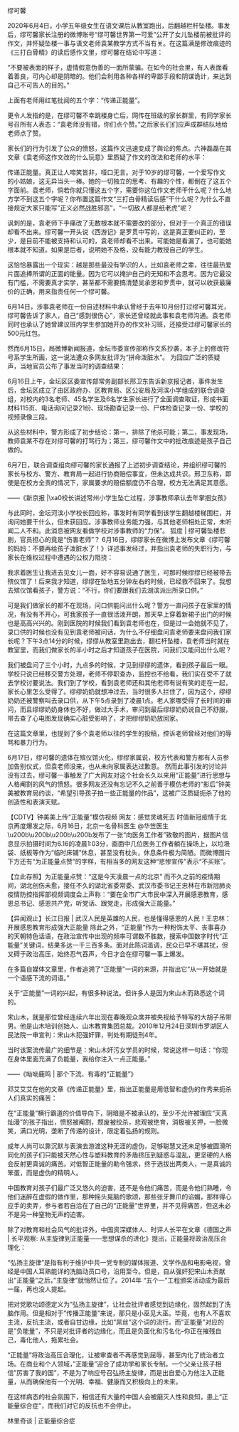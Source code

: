 缪可馨

2020年6月4日，小学五年级女生在语文课后从教室跑出，后翻越栏杆坠楼。事发后，缪可馨家长注册的微博账号“缪可馨世界第一可爱”公开了女儿坠楼前被批评的作文，并怀疑坠楼一事与语文老师袁某教学方式不当有关。在这篇满是修改痕迹的《三打白骨精》的读后感作文里，缪可馨在结论中写道：

“不要被表面的样子，虚情假意伪善的一面所蒙骗。在如今的社会里，有人表面看着善良，可内心却是阴暗的。他们会利用各种各样的卑鄙手段和阴谋诡计，来达到自己不可告人的目的。”

上面有老师用红笔批阅的五个字：“传递正能量”。

更令人发指的是，在缪可馨不幸跳楼身亡后，网传在班级的家长群里，有同学家长号召所有人表态：“袁老师没有错，你们点个赞。”之后家长们们应声成群结队地给老师点了赞。

家长们的行为引发了公众的愤怒，这篇作文迅速变成了舆论的焦点。六神磊磊在其文章《袁老师这作文改的什么玩意》里质疑了作文的改法和老师的水平：

传递正能量。真正让人啼笑皆非，哑口无言。对于10岁的缪可馨，一个爱写作文的小姑娘，这无异当头一棒。她的一切独立的思考、有趣的个性，都倒在了这五个字面前。袁老师，倘若你就只懂这五个字，需要你这位作文老师干什么呢？什么地方学不到这五个字呢？你布置这篇作文“三打白骨精读后感”干什么呢？为什么不直接规定大家只能写“正义必然战胜邪恶”，“一切敌人都是纸老虎”呢？

讽刺的是，袁老师下手痛改了无数根本就不需要改的部分，但对于一个真正的错误却看不出来。缪可馨一开头说《西游记》是罗贯中写的，这是真正要纠正的，至少，是目前不能被支持和认可的，袁老师却看不出来。可能她是看漏了，也可能她根本就不知道。如果是后者，说明她不及格，没有能力教授自己的学生。

这恰恰暴露出一个现实：越是那些最没有学识的人，比如袁老师之辈，往往最热爱片面追捧所谓的正面的能量。因为它可以掩护自己的无知和不会思考。因为它最没有门槛，不需要真才实学，甚至都不需要搞清楚吴承恩和罗贯中，就可以收获最廉价的正确，用来指责任何一个缪可馨。

6月14日，涉事袁老师在一份自述材料中承认曾经于去年10月份打过缪可馨耳光，缪可馨告诉了家人，自己“感到很伤心”，家长还曾经就此事和袁老师沟通。袁老师同时也承认了她曾建议班内学生参加她开办的作文补习班，还接受过缪可馨家长的500元红包。

然而6月15日，局微博新闻报道，金坛市委宣传部称作文系抄袭，本子上的修改符号系学生所画，这一说法遭众多网友批评为“拼命泼脏水”。 为回应广泛的质疑声，当地官员公布了事发当时的调查结果：

6月16日上午，金坛区区委宣传部常务副部长邢卫东告诉新京报记者，事件发生后，金坛区成立了由区政府办、区教育局、区公安局及河滨小学组成的联合调查组，对校内的3名老师、45名学生及6名学生家长进行了全面调查取证，形成书面材料115页、电话询问记录21份、现场勘查记录一份、尸体检查记录一份、学校的视频录像三段。

从这些材料中，警方形成了初步结论：第一，排除了他杀可能；第二，事发现场，教师袁某不存在对缪可馨的打骂行为；第三，缪可馨作文中的批改痕迹是孩子自己做的。

6月7日，联合调查组向缪可馨的家长通报了上述初步调查结论，并组织缪可馨的家长与校方、警方、教育局一起进行协商赔偿事宜，但未达成共识。邢卫东称，即使是在校方全责的情况下，家属要求的赔偿额度仍不合理，校方无法满足其意愿。

——《新京报 |\xa0校长讲述常州小学生坠亡过程，涉事教师承认去年掌掴女孩》

与此同时，金坛河滨小学校长回应称，事发时有同学看到该学生翻越楼梯围栏，并询问她要干什么，但未获回应。涉事教师业务能力强，与其他老师相处正常，未听闻二人不和。此消息被网友看做学校对涉事教师的“力保&#8221;。 狐度 | 缪可馨坠楼悲剧，官员担心的竟是“伤害老师”？ 6月16日，缪缪家长在微博上发布文章《缪可馨的妈妈：不要再给孩子泼脏水了！》详述事发经过，并指出袁老师的失职行为，与家长在维权过程中遭遇的公权力阻挠：

我求着医生让我进去见女儿一面，好不容易说通了医生，可那时候缪缪已经被带去殡仪馆了！后来我才知道，缪缪在坠地五分钟左右的时候，已经救不回来了。我想去殡仪馆看孩子，警方说：“不行，你们要跟我们去湖滨派出所录口供。”

可是我们做家长的都不在现场，问口供能问出什么呢？警方一直问孩子在家里的情况，有没有不开心，可我家孩子一直很活泼开朗，那天早上穿着新裙子出门的时候也是高高兴兴的。刚到医院的时候我们看到袁老师也在，但是过一会她就不见了，录口供的时候也没有见到袁老师被问话，为什么不仔细盘问袁老师要来盘问我们家长呢？下午3点14分的时候，缪缪从教室里跑出去，翻栏杆坠楼，袁老师当时就在教室里，而我们做家长的半小时之后才知道孩子在医院，问我们又能问出什么呢？

我们被盘问了三个小时，九点多的时候，才见到缪缪的遗体，看到孩子最后一眼。 学校只说已经移交警方处理，老师不停职查办，监控也不给看，我们实在受不了就去学校讨要说法。我们到了学校，看到袁老师还和其他老师有说有笑的走在一起，家长心里怎么受得了。缪缪奶奶就想冲过去，当时很多人拦住了，因为这个，缪缪奶奶还被警察叫去录口供，从下午5点录到了凌晨1点。老人家哪受得了长时间的审问，而且缪缪奶奶身体也不好，做过大手术，审问到最后缪缪奶奶说自己不舒服，带去查了心电图发现确实心脏受影响了，才把缪缪奶奶放回家。

在这篇文章里，也提到了多个袁老师以往的学生的投稿，控诉老师曾经对他们的辱骂和暴力行为。

6月17日，缪可馨的遗体在殡仪馆火化，缪缪家属说，校方代表和警方都有人员参加告别仪式，但袁老师没来，也从未向家属表达过歉意。 然而此事引发的讨论并没有过去，缪可馨一事触发了广大网友对这个社会长久以来用“正能量”进行思想与人格阉割的风气的愤怒。很多网友还没有忘记不久之前善于模仿老师的“影后”钟美美被教育局约谈，“希望引导孩子拍一些正能量的作品”，这被广泛质疑扼杀了他的创造性和表演天赋。

【CDTV】钟美美上传“正能量”模仿视频 网友：感觉灵魂死去 时值新冠疫情于北京再度爆发之际，6月16日，北京一名骨科医生 @华笠医生 \u200b\u200b\u200b\u200b发布了一张“向医务工作者”致敬的图片，据图片信息显示拍摄时间为6.16的凌晨1:03分，画面中几位医务工作者躺在操场上，以垃圾袋、纸板等作为“临时床铺”休息，甚至没有枕头，休息条件极为简陋。而微博图片下方还有“为正能量点赞”的字样，有相当多的网友这种“悲惨宣传”表示“不买账”。

【立此存照】为正能量点赞：“这是今天凌晨一点的北京” 而不久之前的疫情期间，湖北创伤未愈，接任不久的湖北省委常委、武汉市委书记王忠林在市新冠肺炎疫情防控指挥部视频调度会上声称：“要在全市广大市民中深入开展感恩教育，感恩总书记、感恩共产党，听党话、跟党走，形成强大正能量。”

【异闻观止】长江日报 | 武汉人民是英雄的人民，也是懂得感恩的人民！王忠林：开展感恩教育形成强大正能量 除此之外，“正能量”作为一种粉饰太平、丧事喜办的天朝特色话语，在政治宣传中出现的频率可谓数不胜数，搜索中国数字时代“正能量”关键词，结果多达一千三百多条。面对此陈词滥调，民众已早不堪其扰，但又碍于政治高压，始终忍气吞声，今日才会在缪可馨一事上爆发。

在多篇自媒体文章里，作者追溯了“正能量”一词的来源，并指出它“从一开始就是一个语感下流的词语。”

关于“正能量”一词的兴起，有很多种说法。但许多人是因为宋山木而熟悉这个词的。

宋山木，就是那位曾经连续六年出现在春晚观众席并被央视给予特写的大胡子吊带男。他是山木培训创始人、山木教育集团总裁。2010年12月24日深圳市罗湖区人民法院一审宣判：宋山木犯强奸罪，判处有期徒刑4年。

当时该案流传最广的细节是：宋山木奸污女学员的时候，常说这样一句话：“你现在身体里面充满了负能量，我给你注入一点正能量。”

——《呦呦鹿鸣 | 那个下流、有毒的“正能量”》

邓艾艾艾在他的文章《传递正能量》里，指出正能量是用低智和虚伪的作秀来扼杀人们真实的痛苦：

在“正能量”横行霸道的价值导向下，阴暗是不被承认的，至少不允许被理应“天真灿漫”的孩子指出，愤怒被阉割，颓废被绞杀，悲观被绝育，消极被关押，一脸微笑，满口光明，垄断了传递的设计，限定着弘扬的规则。

成年人尚可以靠沉默与表演去游渡这种无涯的虚伪，足够聪慧又还未足够被圆滑所同化的孩子们只能被天然心性与塑料教育的矛盾挤压到疑惑与混乱，更坚硬的人格会反射更真诚的痛苦。对低智正能量的勒令强求，终于选拔出两类人，一是真诚的笨蛋，而是虚伪的精明人。

中国教育对孩子们最广泛又悠久的迫害，还不是令他们痛苦，而是令他们熟睡，令他们迷醉在虚假的做作里，那种摇头晃脑的歌颂，那些张牙舞爪的谄媚，那样得心应手的卖弄，参与者若自洽在了自己的“正能量”世界里，并不见得痛苦，但这未必不是另一种窒物无声的迫害。

除了对教育和社会风气的批评外，中国资深媒体人、时评人长平在文章《德国之声 | 长平观察: 从主旋律到正能量——思想谋杀的进化》提出，正能量将政治高压合理化：

&#8220;弘扬主旋律&#8221;是指有利于维护中共一党专制的媒体报道、文学作品和电影电视，曾经是中国人耳熟能详的洗脑动员口号，沿用至今。但是，自从强奸犯宋山木贡献出&#8221;正能量&#8221;之后，&#8221;主旋律&#8221;就悄然让位了。2014年 &#8220;五个一&#8221;工程颁奖活动成为最后一届，再也没人提起。

把对党歌功颂德定义为&#8221;弘扬主旋律&#8221;，让社会批评者感觉到边缘化，固然起到了洗脑作用。但是相对于&#8221;传播正能量&#8221;来说，那只是小巫见大巫。毕竟，也有人不喜欢主流，反抗主流，或者自甘边缘，比如&#8221;屌丝&#8221;这个词的流行。而&#8221;正能量&#8221;对应的是&#8221;负能量&#8221;，不只是对批评者的边缘化，而且是负面化和污名化&#8211;你正在摧残自己，毒化他人，拖累社会。

&#8220;正能量&#8221;将政治高压合理化，让被审查者不再感觉到屈辱，甚至内化了统治者立场。在商业和个人领域，&#8221;正能量&#8221;迎合了成功学和家长专制。一个父亲让孩子相信&#8221;厉害了我的国&#8221;，不是为了响应号召弘扬主旋律，而是出自爱心为他注入正能量，从而确保他有一个光明、幸福、健康而又积极向上的未来。

在这样病态的社会氛围下，相信还有大量的中国人会被磨灭人性和良知，患上“正能量综合症”，而我们对它的反抗也不会停止。

林里奇谈 | 正能量综合症 
